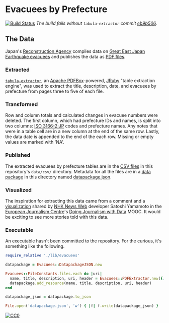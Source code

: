 # Evacuees by Prefecture

[![Build Status](https://travis-ci.org/hhtyo/evacuees-by-prefecture.png)](https://travis-ci.org/hhtyo/evacuees-by-prefecture) *The build fails without `tabula-extractor` commit [eb9b506](https://github.com/jazzido/tabula-extractor/commit/eb9b506e45cf916e61dd0404b91f612a49ea01be).*

## The Data

Japan's [Reconstruction Agency](http://www.reconstruction.go.jp/) compiles data on [Great East Japan Earthquake evacuees](http://www.reconstruction.go.jp/topics/main-cat2/sub-cat2-1/hinanshasuu.html) and publishes the data as [PDF files](https://github.com/hhtyo/evacuees-by-prefecture/tree/master/data/pdf).

### Extracted

[`tabula-extractor`](https://github.com/jazzido/tabula-extractor), an [Apache PDFBox](http://pdfbox.apache.org/)-powered, [JRuby](http://jruby.org/)  "table extraction engine", was used to extract the title, description, date, and evacuees by prefecture from pages three to five of each file.

### Transformed

Row and column totals and calculated changes in evacuee numbers were deleted. The first column, which had prefecture IDs and names, is split into two columns: [ISO 3166-2:JP](http://en.wikipedia.org/wiki/ISO_3166-2:JP) codes and prefecture names. Any notes that were in a table cell are in a new column at the end of the same row. Lastly, the data date is appended to the end of the each row. Missing or empty values are marked with 'NA'.

### Published

The extracted evacuees by prefecture tables are in the [CSV files](https://github.com/hhtyo/evacuees-by-prefecture/tree/master/data/csv) in this repository's `data/csv/` directory. Metadata for all the files are in a [data package](http://dataprotocols.org/data-packages/) in this directory named [datapackage.json](https://raw.githubusercontent.com/hhtyo/evacuees-by-prefecture/master/datapackage.json).

### Visualized

The inspiration for extracting this data came from a comment and a [visualization](http://www3.nhk.or.jp/nhkworld/newsline/path_to_recovery/post-disaster_recovery_in_numbers.pdf) shared by [NHK News Web](http://www3.nhk.or.jp/news/) developer Satoshi Yamamoto in the [European Journalism Centre](http://ejc.net/)'s [Doing Journalism with Data](http://datajournalismcourse.net/) MOOC. It would be exciting to see more stories told with this data.

### Executable

An executable hasn't been committed to the repository. For the curious, it's something like the following.

```ruby
require_relative './lib/evacuees'

datapackage = Evacuees::DatapackageJSON.new

Evacuees::FileConstants.files.each do |uri|
  name, title, description, uri, header = Evacuees::PDFExtractor.new({:uri => uri}).to_csv
  datapackage.add_resource(name, title, description, uri, header)
end

datapackage_json = datapackage.to_json

File.open('datapackage.json', 'w') { |f| f.write(datapackage_json) }
```

[![CC0](http://i.creativecommons.org/p/zero/1.0/80x15.png)](http://creativecommons.org/publicdomain/zero/1.0/)
